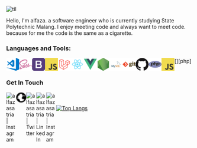 ![til](https://media1.tenor.com/images/c07a0e54601516dbf8b399832636507a/tenor.gif?itemid=13765417)


Hello, I'm alfaza. a software engineer who is currently studying State Polytechnic Malang. I enjoy meeting code and always want to meet code. because for me the code is the same as a cigarette.

### Languages and Tools:

[<img align="left" alt="Visual Studio Code" width="35px" src="https://raw.githubusercontent.com/github/explore/80688e429a7d4ef2fca1e82350fe8e3517d3494d/topics/visual-studio-code/visual-studio-code.png" />][vscode]
[<img align="left" alt="Sass" width="35px" src="https://raw.githubusercontent.com/github/explore/80688e429a7d4ef2fca1e82350fe8e3517d3494d/topics/sass/sass.png" />][sass]
[<img align="left" alt="Visual Studio Code" width="35px" src="https://raw.githubusercontent.com/github/explore/80688e429a7d4ef2fca1e82350fe8e3517d3494d/topics/bootstrap/bootstrap.png" />][bootstrap]
[<img align="left" alt="JavaScript" width="35px" src="https://raw.githubusercontent.com/github/explore/80688e429a7d4ef2fca1e82350fe8e3517d3494d/topics/javascript/javascript.png" />][javascript]
[<img align="left" alt="Node.js" width="35px" src="https://raw.githubusercontent.com/github/explore/80688e429a7d4ef2fca1e82350fe8e3517d3494d/topics/laravel/laravel.png" />][laravel]
[<img align="left" alt="React" width="35px" src="https://raw.githubusercontent.com/github/explore/80688e429a7d4ef2fca1e82350fe8e3517d3494d/topics/react/react.png" />][react]
[<img align="left" alt="Gatsby" width="35px" src="https://raw.githubusercontent.com/github/explore/e94815998e4e0713912fed477a1f346ec04c3da2/topics/vue/vue.png" />][vue]
[<img align="left" alt="Node.js" width="35px" src="https://raw.githubusercontent.com/github/explore/80688e429a7d4ef2fca1e82350fe8e3517d3494d/topics/nodejs/nodejs.png" />][nodejs]
[<img align="left" alt="MySQL" width="35pxx" src="https://raw.githubusercontent.com/github/explore/80688e429a7d4ef2fca1e82350fe8e3517d3494d/topics/mysql/mysql.png" />][mysql]
[<img align="left" alt="Git" width="35px" src="https://raw.githubusercontent.com/github/explore/80688e429a7d4ef2fca1e82350fe8e3517d3494d/topics/git/git.png" />][git]
[<img align="left" alt="GitHub" width="35px" src="https://raw.githubusercontent.com/github/explore/78df643247d429f6cc873026c0622819ad797942/topics/github/github.png" />][github]
[<img align="left" alt="GitHub" width="35px" src="https://raw.githubusercontent.com/github/explore/78df643247d429f6cc873026c0622819ad797942/topics/php/php.png" />][php]
[<img align="left" alt="GitHub" width="35px" src="https://raw.githubusercontent.com/github/explore/78df643247d429f6cc873026c0622819ad797942/topics/javascript/javascript.png" />][javascript]
<br></br>
### Get In Touch

[<img align="left" alt="alfazasatria | Instagram" width="27px" src="https://cdn.jsdelivr.net/npm/simple-icons@v3/icons/gmail.svg" />][gmail]
[<img align="left" alt="alfazasatria" width="27px" src="https://raw.githubusercontent.com/iconic/open-iconic/master/svg/globe.svg" />][website]
[<img align="left" alt="alfazasatria | Twitter" width="27px" src="https://cdn.jsdelivr.net/npm/simple-icons@v3/icons/twitter.svg" />][twitter]
[<img align="left" alt="alfazasatria | LinkedIn" width="27px" src="https://cdn.jsdelivr.net/npm/simple-icons@v3/icons/linkedin.svg" />][linkedin]
[<img align="left" alt="alfazasatria | Instagram" width="27px" src="https://cdn.jsdelivr.net/npm/simple-icons@v3/icons/instagram.svg" />][instagram]

<br></br>
[![Top Langs](https://github-readme-stats.vercel.app/api/top-langs/?username=alfazasatria&layout=compact)](https://github.com/anuraghazra/github-readme-stats)

[website]: alfazasatria.github.io
[linkedin]: https://www.linkedin.com/in/alfaza-satria-2b1411192/ 
[Instagram]: https://www.instagram.com/alfazasatria/
[gmail]: alfazasatria8@gmail.com
[twitter]: https://twitter.com/SatriaAlfaza
[laravel]: https://laravel.com/
[vscode]: https://code.visualstudio.com/
[sass]: https://sass-lang.com/
[vue]: https://vuejs.org/
[react]: https://reactjs.org/
[javascript]: https://www.javascript.com/
[nodejs]: https://nodejs.org/en/
[mysql]: https://www.mysql.com/
[git]: https://git-scm.com/
[github]: https://github.com/AlfazaSatria
[bootstrap]: https://v5.getbootstrap.com/
